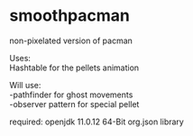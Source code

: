 # smoothpacman
non-pixelated version of pacman

Uses:\
Hashtable for the pellets animation

Will use:\
-pathfinder for ghost movements\
-observer pattern for special pellet

required:
openjdk 11.0.12 64-Bit
org.json library
